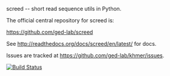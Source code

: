 screed -- short read sequence utils in Python.

The official central repository for screed is:

   https://github.com/ged-lab/screed

See http://readthedocs.org/docs/screed/en/latest/ for docs.

Issues are tracked at https://github.com/ged-lab/khmer/issues.

[![Build Status](http://162.209.84.54:8080/buildStatus/icon?job=screed-master)](http://162.209.84.54:8080/job/screed-master/)
